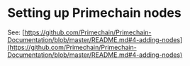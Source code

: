 # Setting up Primechain nodes

See: [https://github.com/Primechain/Primechain-Documentation/blob/master/README.md#4-adding-nodes](https://github.com/Primechain/Primechain-Documentation/blob/master/README.md#4-adding-nodes)
